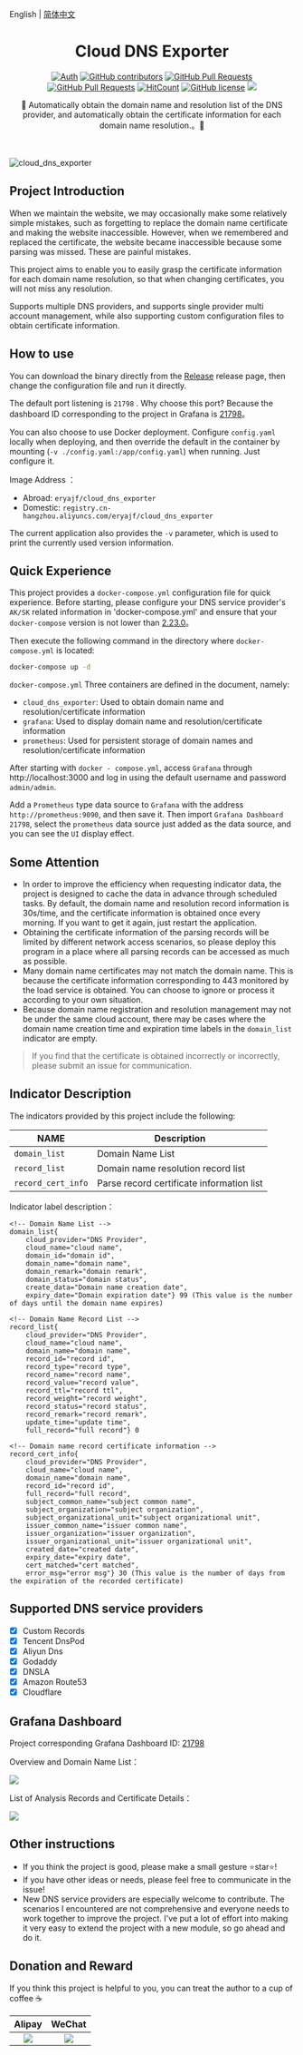 English | [简体中文](README.md)

<div align="center">
<h1>Cloud DNS Exporter</h1>

[![Auth](https://img.shields.io/badge/Auth-eryajf-ff69b4)](https://github.com/eryajf)
[![GitHub contributors](https://img.shields.io/github/contributors/eryajf/cloud_dns_exporter)](https://github.com/eryajf/cloud_dns_exporter/graphs/contributors)
[![GitHub Pull Requests](https://img.shields.io/github/issues-pr/eryajf/cloud_dns_exporter)](https://github.com/eryajf/cloud_dns_exporter/pulls)
[![GitHub Pull Requests](https://img.shields.io/github/stars/eryajf/cloud_dns_exporter)](https://github.com/eryajf/cloud_dns_exporter/stargazers)
[![HitCount](https://views.whatilearened.today/views/github/eryajf/cloud_dns_exporter.svg)](https://github.com/eryajf/cloud_dns_exporter)
[![GitHub license](https://img.shields.io/github/license/eryajf/cloud_dns_exporter)](https://github.com/eryajf/cloud_dns_exporter/blob/main/LICENSE)
[![](https://img.shields.io/badge/Awesome-MyStarList-c780fa?logo=Awesome-Lists)](https://github.com/eryajf/awesome-stars-eryajf#readme)

<p> 🧰 Automatically obtain the domain name and resolution list of the DNS provider, and automatically obtain the certificate information for each domain name resolution.。🧰 </p>

<img src="https://cdn.jsdelivr.net/gh/eryajf/tu@main/img/image_20240420_214408.gif" width="800"  height="3">
</div><br>

![cloud_dns_exporter](https://socialify.git.ci/eryajf/cloud_dns_exporter/image?description=1&descriptionEditable=Gradually%20move%20towards%20the%20four%20modernizations%20of%20operation%20and%20maintenance:%20normalization,%20standardization,%20efficiency,%20and%20elegance&font=Bitter&forks=1&issues=1&language=1&name=1&owner=1&pattern=Circuit%20Board&pulls=1&stargazers=1&theme=Light)

</div>

## Project Introduction

When we maintain the website, we may occasionally make some relatively simple mistakes, such as forgetting to replace the domain name certificate and making the website inaccessible. However, when we remembered and replaced the certificate, the website became inaccessible because some parsing was missed. These are painful mistakes.

This project aims to enable you to easily grasp the certificate information for each domain name resolution, so that when changing certificates, you will not miss any resolution.

Supports multiple DNS providers, and supports single provider multi account management, while also supporting custom configuration files to obtain certificate information.

## How to use

You can download the binary directly from the [Release](https://github.com/eryajf/cloud_dns_exporter/releases) release page, then change the configuration file and run it directly.

The default port listening is `21798` . Why choose this port? Because the dashboard ID corresponding to the project in Grafana is [21798](https://grafana.com/grafana/dashboards/21798-cloud-dns-record-info/)。

You can also choose to use Docker deployment. Configure `config.yaml` locally when deploying, and then override the default in the container by mounting (`-v ./config.yaml:/app/config.yaml`) when running. Just configure it.

Image Address ：
- Abroad: `eryajf/cloud_dns_exporter`
- Domestic: `registry.cn-hangzhou.aliyuncs.com/eryajf/cloud_dns_exporter`

The current application also provides the `-v` parameter, which is used to print the currently used version information.

## Quick Experience

This project provides a `docker-compose.yml` configuration file for quick experience. Before starting, please configure your DNS service provider's `AK/SK` related information in 'docker-compose.yml' and ensure that your `docker-compose` version is not lower than [2.23.0](https://github.com/compose-spec/compose-spec/pull/429)。

Then execute the following command in the directory where `docker-compose.yml` is located:

```bash
docker-compose up -d
```

`docker-compose.yml` Three containers are defined in the document, namely:
- `cloud_dns_exporter`: Used to obtain domain name and resolution/certificate information
- `grafana`: Used to display domain name and resolution/certificate information
- `prometheus`: Used for persistent storage of domain names and resolution/certificate information

After starting with `docker - compose.yml`, access `Grafana` through http://localhost:3000 and log in using the default username and password `admin/admin`.

Add a `Prometheus` type data source to `Grafana` with the address `http://prometheus:9090`, and then save it. Then import `Grafana Dashboard 21798`, select the `prometheus` data source just added as the data source, and you can see the `UI` display effect.

## Some Attention

- In order to improve the efficiency when requesting indicator data, the project is designed to cache the data in advance through scheduled tasks. By default, the domain name and resolution record information is 30s/time, and the certificate information is obtained once every morning. If you want to get it again, just restart the application.
- Obtaining the certificate information of the parsing records will be limited by different network access scenarios, so please deploy this program in a place where all parsing records can be accessed as much as possible.
- Many domain name certificates may not match the domain name. This is because the certificate information corresponding to 443 monitored by the load service is obtained. You can choose to ignore or process it according to your own situation.
- Because domain name registration and resolution management may not be under the same cloud account, there may be cases where the domain name creation time and expiration time labels in the `domain_list` indicator are empty.

> If you find that the certificate is obtained incorrectly or incorrectly, please submit an issue for communication.

## Indicator Description

The indicators provided by this project include the following:

| NAME               | Description                 |
| ------------------ | -------------------- |
| `domain_list`      | Domain Name List             |
| `record_list`      | Domain name resolution record list     |
| `record_cert_info` | Parse record certificate information list |

Indicator label description：

```
<!-- Domain Name List -->
domain_list{
    cloud_provider="DNS Provider",
    cloud_name="cloud name",
    domain_id="domain id",
    domain_name="domain name",
    domain_remark="domain remark",
    domain_status="domain status",
    create_data="Domain name creation date",
    expiry_date="Domain expiration date"} 99 (This value is the number of days until the domain name expires)

<!-- Domain Name Record List -->
record_list{
    cloud_provider="DNS Provider",
    cloud_name="cloud name",
    domain_name="domain name",
    record_id="record id",
    record_type="record type",
    record_name="record name",
    record_value="record value",
    record_ttl="record ttl",
    record_weight="record weight",
    record_status="record status",
    record_remark="record remark",
    update_time="update time",
    full_record="full record"} 0

<!-- Domain name record certificate information -->
record_cert_info{
    cloud_provider="DNS Provider",
    cloud_name="cloud name",
    domain_name="domain name",
    record_id="record id",
    full_record="full record",
    subject_common_name="subject common name",
    subject_organization="subject organization",
    subject_organizational_unit="subject organizational unit",
    issuer_common_name="issuer common name",
    issuer_organization="issuer organization",
    issuer_organizational_unit="issuer organizational unit",
    created_date="created date",
    expiry_date="expiry date",
    cert_matched="cert matched",
    error_msg="error msg"} 30 (This value is the number of days from the expiration of the recorded certificate)
```

## Supported DNS service providers

- [x] Custom Records
- [x] Tencent DnsPod
- [x] Aliyun Dns
- [x] Godaddy
- [x] DNSLA
- [x] Amazon Route53
- [x] Cloudflare

## Grafana Dashboard

Project corresponding Grafana Dashboard ID: [21798](https://grafana.com/grafana/dashboards/21798-cloud-dns-record-info/)

Overview and Domain Name List：

![](https://t.eryajf.net/imgs/2024/09/1725288099522.webp)

List of Analysis Records and Certificate Details：

![](https://t.eryajf.net/imgs/2024/08/1725118643455.webp)

## Other instructions

- If you think the project is good, please make a small gesture ⭐️star⭐️!
- If you have other ideas or needs, please feel free to communicate in the issue!
- New DNS service providers are especially welcome to contribute. The scenarios I encountered are not comprehensive and everyone needs to work together to improve the project. I've put a lot of effort into making it very easy to extend the project with a new module, so go ahead and do it.

## Donation and Reward

If you think this project is helpful to you, you can treat the author to a cup of coffee ☕️

| Alipay|WeChat|
|:--------: |:--------: |
|![](https://t.eryajf.net/imgs/2023/01/fc21022aadd292ca.png)| ![](https://t.eryajf.net/imgs/2023/01/834f12107ebc432a.png) |
